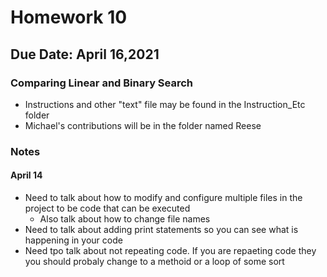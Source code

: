 # Homework 10
## Due Date: April 16,2021
### Comparing Linear and Binary Search

* Instructions and other "text" file may be found in the Instruction_Etc folder
* Michael's contributions will be in the folder named Reese

### Notes
#### April 14
* Need to talk about how to modify and configure multiple files in the project to be code that can be executed
  * Also talk about how to change file names
* Need to talk about adding print statements so you can see what is happening in your code
* Need tpo talk about not repeating code.  If you are repaeting code they you should probaly change to a methoid or a loop of some sort
